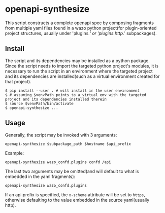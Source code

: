 # openapi-synthesize

This script constructs a complete openapi spec by composing fragments from multiple yaml files found in a wazo python project(for plugin-oriented project structures, usually under 'plugins.*' or 'plugins.http.*' subpackages).

## Install

The script and its dependencies may be installed as a python package.
Since the script needs to import the targeted python project's modules, it is necessary to run the script in an environment where the targeted project and its dependencies are installed(such as a virtual environment created for that project).

```
$ pip install --user . # will install in the user environment
$ # assuming $venvPath points to a virtual env with the targeted project and its dependencies installed therein
$ source $venvPath/bin/activate
$ openapi-synthesize ...
```

## Usage

Generally, the script may be invoked with 3 arguments:
```
openapi-synthesize $subpackage_path $hostname $api_prefix
```
Example:
```
openapi-synthesize wazo_confd.plugins confd /api
```

The last two arguments may be omitted(and will default to what is embedded in the yaml fragments):
```
openapi-synthesize wazo_confd.plugins
```

If an api prefix is specified, the `x-scheme` attribute will be set to `https`, otherwise defaulting to the value embedded in the source yaml(usually http).
